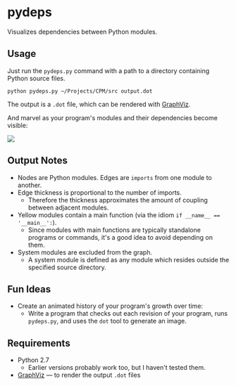 # pydeps

Visualizes dependencies between Python modules.

## Usage

Just run the `pydeps.py` command with a path to a directory containing Python source files.

```
python pydeps.py ~/Projects/CPM/src output.dot
```

The output is a `.dot` file, which can be rendered with [GraphViz].

And marvel as your program's modules and their dependencies become visible:

<img src="https://raw.github.com/davidfstr/pydeps/master/docs/sample_output.png" />

## Output Notes

* Nodes are Python modules. Edges are `imports` from one module to another.
* Edge thickness is proportional to the number of imports.
    * Therefore the thickness approximates the amount of coupling between adjacent modules.
* Yellow modules contain a main function (via the idiom `if __name__ == '__main__':`).
    * Since modules with main functions are typically standalone programs or commands,
      it's a good idea to avoid depending on them.
* System modules are excluded from the graph.
    * A system module is defined as any module which resides outside the specified source directory.

## Fun Ideas

* Create an animated history of your program's growth over time:
    * Write a program that checks out each revision of your program,
      runs `pydeps.py`, and uses the `dot` tool to generate an image.

## Requirements

* Python 2.7
    * Earlier versions probably work too, but I haven't tested them.
* [GraphViz] &mdash; to render the output `.dot` files


[GraphViz]: http://www.graphviz.org